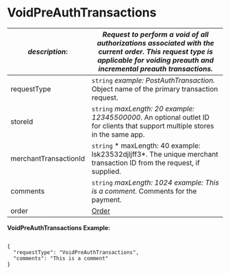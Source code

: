 
# VoidPreAuthTransactions

| *description*:   | *Request to perform a void of all authorizations associated with the current order. This request type is applicable for voiding preauth and incremental preauth transactions.*|
|----|----|
| requestType |    ``` string ```  *example:   PostAuthTransaction.* Object name of the primary transaction request.|
| storeId |    ``` string ```  *maxLength: 20  example: 12345500000*. An optional outlet ID for clients that support multiple stores in the same app.|
| merchantTransactionId |    ``` string ```   * maxLength: 40 example: lsk23532djljff3*. The unique merchant transaction ID from the request, if supplied.|
| comments |    ``` string ```  *maxLength: 1024   example: This is a comment.*  Comments for the payment.|
| order | [Order](?path=docs/schemas-md/Order.md)|

**VoidPreAuthTransactions Example:**

```{r}

{
  "requestType": "VoidPreAuthTransactions",
  "comments": "This is a comment"
}
```   





   



 
